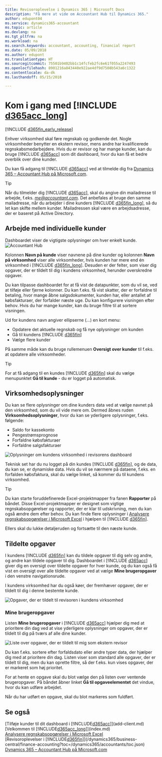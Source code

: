 ```yaml
---
title: Revisoroplevelse i Dynamics 365 | Microsoft Docs
description: "Få mere at vide om Accountant Hub til Dynamics 365."
author: edupont04
ms.service: dynamics365-accountant
ms.topic: article
ms.devlang: na
ms.tgt_pltfrm: na
ms.workload: na
ms.search.keywords: accountant, accounting, financial report
ms.date: 05/09/2018
ms.author: edupont
ms.translationtype: HT
ms.sourcegitcommit: 75501b9402bb1c14fcfeb2fc6e61f055a2247493
ms.openlocfilehash: 8901216a843440e922ae4df9d7508b543a6c1322
ms.contentlocale: da-dk
ms.lasthandoff: 05/15/2018

---
```

# <a name="get-started-with-include-d365acclongincludesd365acclongmdmd"></a>Kom i gang med [!INCLUDE [d365acc_long](includes/d365acc_long_md.md)]
[!INCLUDE [d365fin_early_release](includes/d365fin_early_release.md.md)]

Enhver virksomhed skal føre regnskab og godkende det. Nogle virksomheder benytter en ekstern revisor, mens andre har kvalificerede regnskabsmedarbejdere. Hvis du er revisor og har mange kunder, kan du bruge [!INCLUDE [d365acc](includes/d365acc_md.md)] som dit dashboard, hvor du kan få et bedre overblik over dine kunder.  

Du kan få adgang til [!INCLUDE [d365acc](includes/d365acc_md.md)] ved at tilmelde dig fra [Dynamics 365 – Accountant Hub på Microsoft.com](https://www.microsoft.com/en-us/dynamics365/financial-insights-for-accountants).  

> [!TIP]
>  Når du tilmelder dig [!INCLUDE [d365acc](includes/d365acc_md.md)], skal du angive din mailadresse til arbejde, f.eks. <em>me@accountant.com</em>. Det anbefales at bruge den samme mailadresse, når du arbejder i dine kunders [!INCLUDE [d365fin_long](includes/d365fin_long_md.md)], så du let kan skifte mellem kunder. Mailadressen skal være en arbejdsadresse, der er baseret på Active Directory.

## <a name="working-with-individual-clients"></a>Arbejde med individuelle kunder
Dashboardet viser de vigtigste oplysninger om hver enkelt kunde.  
![Accountant Hub](./media/accountant-get-started/accountant-dashboard-tasks.png)

Kolonnen **Navn på kunde** viser navnene på dine kunder og kolonnen **Navn på virksomhed** viser alle virksomheder, hvis kunden har mere end én virksomhed i [!INCLUDE [d365fin_long](includes/d365fin_long_md.md)]. Desuden er der felter, som viser dig opgaver, der er tildelt til dig i kundens virksomhed, herunder overskredne opgaver.  

Du kan tilpasse dashboardet for at få vist de datapunkter, som du vil se, ved at tilføje eller fjerne kolonner. Du kan f.eks. få vist skatter, der er forfaldne til betaling, hvor mange åbne salgsdokumenter, kunden har, eller antallet af købsfakturaer, der forfalder næste uge. Du kan konfigurere visningen efter behov. Hvis du har mange kunder, kan du bruge filtre til at sortere visningen.  

Ud for kundens navn angiver ellipserne (...) en kort menu:

- Opdatere det aktuelle regnskab og få nye oplysninger om kunden  
- Gå til kundens [!INCLUDE [d365fin](includes/d365fin_md.md)]  
- Vælge flere kunder  

På samme måde kan du bruge rullemenuen **Oversigt over kunder** til f.eks. at opdatere alle virksomheder.  

> [!TIP]
>  For at få adgang til en kundes [!INCLUDE [d365fin](includes/d365fin_md.md)] skal du vælge menupunktet **Gå til kunde** - du er logget på automatisk.

## <a name="company-details"></a>Virksomhedsoplysninger
Du kan se flere oplysninger om dine kunders data ved at vælge navnet på den virksomhed, som du vil vide mere om. Dermed åbnes ruden **Virksomhedsoplysninger**, hvor du kan se yderligere oplysninger, f.eks. følgende:  

* Saldo for kassekonto  
* Pengestrømsprognose  
* Forfaldne købsfakturaer  
* Forfaldne salgsfakturaer  

![Oplysninger om kundens virksomhed i revisorens dashboard](./media/accountant-get-started/accountant-company-details.png)

Teknisk set har du nu logget på din kundes [!INCLUDE [d365fin](includes/d365fin_md.md)], og de data, du kan se, er dynamiske data. Hvis du vil se nærmere på dataene, f.eks. en forfalden købsfaktura, skal du vælge linket, så kommer du til kundens virksomhed.  

> [!TIP]
>  Du kan starte foruddefinerede Excel-projektmapper fra fanen **Rapporter** på båndet. Disse Excel-projektmapper er designet som vigtige regnskabsopgørelser og rapporter, der er klar til udskrivning, men du kan også ændre dem efter behov. Du kan finde flere oplysninger i [Analysere regnskabsopgørelser i Microsoft Excel](/dynamics365/business-central/finance-analyze-excel?toc=/dynamics365/accountants/toc.json) i hjælpen til [!INCLUDE [d365fin](includes/d365fin_md.md)].  

Ellers skal du lukke detaljeruden og fortsætte til den næste kunde.  

## <a name="assigned-tasks"></a>Tildelte opgaver
I kundens [!INCLUDE [d365fin](includes/d365fin_md.md)] kan du tildele opgaver til dig selv og andre, og andre kan tildele opgaver til dig. Dashboardet i [!INCLUDE [d365acc](includes/d365acc_md.md)] giver dig en oversigt over tildelte opgaver for hver kunde, og du kan også få vist en oversigt over alle tildelte opgaver ved at vælge **Mine brugeropgaver** i den venstre navigationsrude.  

I kundens virksomhed har du også køer, der fremhæver opgaver, der er tildelt til dig i denne bestemte kunde.

![Opgaver, der er tildelt til revisoren i kundens virksomhed](./media/accountant-get-started/accountant-company-details-tasks.png)

### <a name="my-user-tasks"></a>Mine brugeropgaver
Listen **Mine brugeropgaver** i [!INCLUDE [d365acc](includes/d365acc_md.md)] hjælper dig med at prioritere din dag ved at vise yderligere oplysninger om opgaver, der er tildelt til dig på tværs af alle dine kunder.  

![Liste over opgaver, der er tildelt til mig som ekstern revisor](./media/accountant-get-started/accountant-tasklist.png)

Du kan f.eks. sortere efter forfaldsdato eller andre typer data, der hjælper dig med at prioritere din dag. Listen viser som standard alle opgaver, der er tildelt til dig, men du kan oprette filtre, så der f.eks. kun vises opgaver, der er markeret som høj prioritet.

For at hente en opgave skal du blot vælge den på listen over ventende brugeropgaver. På båndet åbner linket **Gå til opgaveelementet** det vindue, hvor du kan udføre arbejdet.  

Når du har udført en opgave, skal du blot markeres som fuldført.  

## <a name="see-also"></a>Se også
[Tilføje kunder til dit dashboard i [!INCLUDE[d365acc](includes/d365acc_md.md)]](add-client.md)  
[Velkommen til [!INCLUDE[d365acc_long](includes/d365acc_long_md.md)]](index.md)  
[Analysere regnskabsopgørelser i Microsoft Excel](/dynamics365/business-central/finance-analyze-excel?toc=/dynamics365/accountants/toc.json)   
[Revisoroplevelser i [!INCLUDE[d365fin](includes/d365fin_md.md)]](/dynamics365/business-central/finance-accounting?toc=/dynamics365/accountants/toc.json)  
[Dynamics 365 – Accountant Hub på Microsoft.com](https://www.microsoft.com/en-us/dynamics365/financial-insights-for-accountants)  

